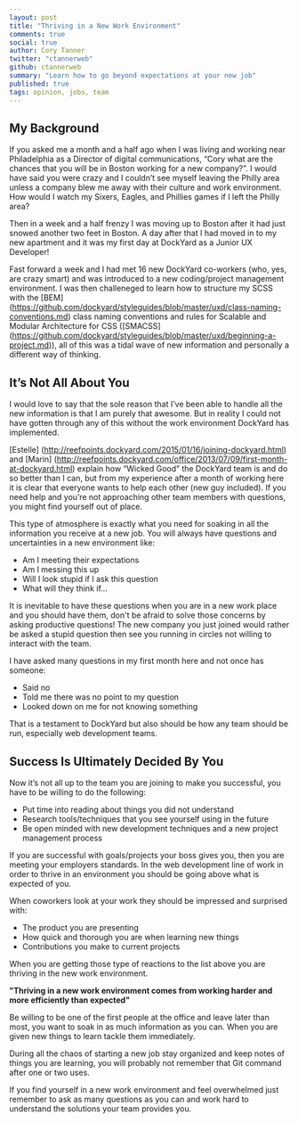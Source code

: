 ```yaml
---
layout: post
title: "Thriving in a New Work Environment"
comments: true
social: true
author: Cory Tanner
twitter: "ctannerweb"
github: ctannerweb
summary: "Learn how to go beyond expectations at your new job"
published: true
tags: opinion, jobs, team
---
```


## My Background
If you asked me a month and a half ago when I was living and working near Philadelphia as a Director of digital communications, “Cory what are the chances that you will be in Boston working for a new company?”. I would have said you were crazy and I couldn’t see myself leaving the Philly area unless a company blew me away with their culture and work environment. How would I watch my Sixers, Eagles, and Phillies games if I left the Philly area?

Then in a week and a half frenzy I was moving up to Boston after it had just snowed another two feet in Boston. A day after that I had moved in to my new apartment and it was my first day at DockYard as a Junior UX Developer!

Fast forward a week and I had met 16 new DockYard co-workers (who, yes, are crazy smart) and was introduced to a new coding/project management environment. I was then challeneged to learn how to  structure my SCSS with the
[BEM]
(https://github.com/dockyard/styleguides/blob/master/uxd/class-naming-conventions.md)
class naming conventions and rules for Scalable and Modular Architecture for CSS
([SMACSS]
(https://github.com/dockyard/styleguides/blob/master/uxd/beginning-a-project.md)), all of this  was a tidal wave of new information and personally a different way of thinking.

## It’s Not All About You
I would love to say that the sole reason that I’ve been able to handle all the new information is that I am purely that awesome. But in reality I could not have gotten through any of this without the work environment DockYard has implemented.

[Estelle]
(http://reefpoints.dockyard.com/2015/01/16/joining-dockyard.html) and
[Marin]
(http://reefpoints.dockyard.com/office/2013/07/09/first-month-at-dockyard.html) explain how “Wicked Good” the DockYard team is and do so better than I can, but from my experience after a month of working here it is clear that everyone wants to help each other (new guy included). If you need help and you’re not approaching other team members with questions, you might find yourself out of place.

This type of atmosphere is exactly what you need for soaking in all the information you receive at a new job. You will always have questions and uncertainties in a new environment like:

* Am I meeting their expectations
* Am I messing this up
* Will I look stupid if I ask this question
* What will they think if...

It is inevitable to have these questions when you are in a new work place and you should have them, don't be afraid to solve those concerns by asking productive questions! The new company you just joined would rather be asked a stupid question then see you running in circles not willing to interact with the team.

I have asked many questions in my first month here and not once has someone:

* Said no
* Told me there was no point to my question
* Looked down on me for not knowing something

That is a testament to DockYard but also should be how any team should be run, especially web development teams.

## Success Is Ultimately Decided By You
Now it’s not all up to the team you are joining to make you successful, you have to be willing to do the following:

* Put time into reading about things you did not understand
* Research tools/techniques that you see yourself using in the future
* Be open minded with new development techniques and a new project management process

If you are successful with goals/projects your boss gives you, then you are meeting your employers standards. In the web development line of work in order to thrive in an environment you should be going above what is expected of you.

When coworkers look at your work they should be impressed and surprised with:

* The product you are presenting
* How quick and thorough you are when learning new things
* Contributions you make to current projects

When you are getting those type of reactions to the list above you are thriving in the new work environment.

**"Thriving in a new work environment comes from working harder and more efficiently than expected"**

Be willing to be one of the first people at the office and leave later than most, you want to soak in as much information as you can. When you are given new things to learn tackle them immediately.

During all the chaos of starting a new job stay organized and keep notes of things you are learning, you will probably not remember that Git command after one or two uses.

If you find yourself in a new work environment and feel overwhelmed just remember to ask as many questions as you can and work hard to understand the solutions your team provides you.
